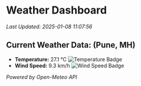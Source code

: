 
# Weather Dashboard

_Last Updated: 2025-01-08 11:07:56_

## Current Weather Data: (Pune, MH)
- **Temperature:** 27.1 °C ![Temperature Badge](https://img.shields.io/badge/Temperature-Medium%20Temp-green)
- **Wind Speed:** 9.3 km/h ![Wind Speed Badge](https://img.shields.io/badge/Wind%20Speed-Low%20Wind-blue)

*Powered by Open-Meteo API*

